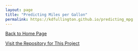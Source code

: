 ```yaml
---
layout: page
title: "Predicting Miles per Gallon"
permalink: https://kdfullington.github.io/predicting_mpg
---
```


[Back to Home Page](https://kdfullington.github.io/kdfullington_portfolio/)

[Visit the Repository for This Project](https://github.com/kdfullington/kdfullington-portfolio/tree/main/predicting_mpg)